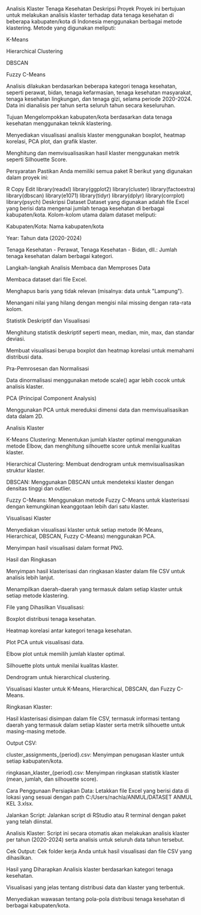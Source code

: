 Analisis Klaster Tenaga Kesehatan 
Deskripsi Proyek
Proyek ini bertujuan untuk melakukan analisis klaster terhadap data tenaga kesehatan di beberapa kabupaten/kota di Indonesia menggunakan berbagai metode klastering. Metode yang digunakan meliputi:

K-Means

Hierarchical Clustering

DBSCAN

Fuzzy C-Means

Analisis dilakukan berdasarkan beberapa kategori tenaga kesehatan, seperti perawat, bidan, tenaga kefarmasian, tenaga kesehatan masyarakat, tenaga kesehatan lingkungan, dan tenaga gizi, selama periode 2020-2024. Data ini dianalisis per tahun serta seluruh tahun secara keseluruhan.

Tujuan
Mengelompokkan kabupaten/kota berdasarkan data tenaga kesehatan menggunakan teknik klastering.

Menyediakan visualisasi analisis klaster menggunakan boxplot, heatmap korelasi, PCA plot, dan grafik klaster.

Menghitung dan memvisualisasikan hasil klaster menggunakan metrik seperti Silhouette Score.

Persyaratan
Pastikan Anda memiliki semua paket R berikut yang digunakan dalam proyek ini:

R
Copy
Edit
library(readxl)
library(ggplot2)
library(cluster)
library(factoextra)
library(dbscan)
library(e1071)
library(tidyr)
library(dplyr)
library(corrplot)
library(psych)
Deskripsi Dataset
Dataset yang digunakan adalah file Excel yang berisi data mengenai jumlah tenaga kesehatan di berbagai kabupaten/kota. Kolom-kolom utama dalam dataset meliputi:

Kabupaten/Kota: Nama kabupaten/kota

Year: Tahun data (2020-2024)

Tenaga Kesehatan - Perawat, Tenaga Kesehatan - Bidan, dll.: Jumlah tenaga kesehatan dalam berbagai kategori.

Langkah-langkah Analisis
Membaca dan Memproses Data

Membaca dataset dari file Excel.

Menghapus baris yang tidak relevan (misalnya: data untuk "Lampung").

Menangani nilai yang hilang dengan mengisi nilai missing dengan rata-rata kolom.

Statistik Deskriptif dan Visualisasi

Menghitung statistik deskriptif seperti mean, median, min, max, dan standar deviasi.

Membuat visualisasi berupa boxplot dan heatmap korelasi untuk memahami distribusi data.

Pra-Pemrosesan dan Normalisasi

Data dinormalisasi menggunakan metode scale() agar lebih cocok untuk analisis klaster.

PCA (Principal Component Analysis)

Menggunakan PCA untuk mereduksi dimensi data dan memvisualisasikan data dalam 2D.

Analisis Klaster

K-Means Clustering: Menentukan jumlah klaster optimal menggunakan metode Elbow, dan menghitung silhouette score untuk menilai kualitas klaster.

Hierarchical Clustering: Membuat dendrogram untuk memvisualisasikan struktur klaster.

DBSCAN: Menggunakan DBSCAN untuk mendeteksi klaster dengan densitas tinggi dan outlier.

Fuzzy C-Means: Menggunakan metode Fuzzy C-Means untuk klasterisasi dengan kemungkinan keanggotaan lebih dari satu klaster.

Visualisasi Klaster

Menyediakan visualisasi klaster untuk setiap metode (K-Means, Hierarchical, DBSCAN, Fuzzy C-Means) menggunakan PCA.

Menyimpan hasil visualisasi dalam format PNG.

Hasil dan Ringkasan

Menyimpan hasil klasterisasi dan ringkasan klaster dalam file CSV untuk analisis lebih lanjut.

Menampilkan daerah-daerah yang termasuk dalam setiap klaster untuk setiap metode klastering.

File yang Dihasilkan
Visualisasi:

Boxplot distribusi tenaga kesehatan.

Heatmap korelasi antar kategori tenaga kesehatan.

Plot PCA untuk visualisasi data.

Elbow plot untuk memilih jumlah klaster optimal.

Silhouette plots untuk menilai kualitas klaster.

Dendrogram untuk hierarchical clustering.

Visualisasi klaster untuk K-Means, Hierarchical, DBSCAN, dan Fuzzy C-Means.

Ringkasan Klaster:

Hasil klasterisasi disimpan dalam file CSV, termasuk informasi tentang daerah yang termasuk dalam setiap klaster serta metrik silhouette untuk masing-masing metode.

Output CSV:

cluster_assignments_{period}.csv: Menyimpan penugasan klaster untuk setiap kabupaten/kota.

ringkasan_klaster_{period}.csv: Menyimpan ringkasan statistik klaster (mean, jumlah, dan silhouette score).

Cara Penggunaan
Persiapkan Data: Letakkan file Excel yang berisi data di lokasi yang sesuai dengan path C:/Users/nachla/ANMUL/DATASET ANMUL KEL 3.xlsx.

Jalankan Script: Jalankan script di RStudio atau R terminal dengan paket yang telah diinstal.

Analisis Klaster: Script ini secara otomatis akan melakukan analisis klaster per tahun (2020-2024) serta analisis untuk seluruh data tahun tersebut.

Cek Output: Cek folder kerja Anda untuk hasil visualisasi dan file CSV yang dihasilkan.

Hasil yang Diharapkan
Analisis klaster berdasarkan kategori tenaga kesehatan.

Visualisasi yang jelas tentang distribusi data dan klaster yang terbentuk.

Menyediakan wawasan tentang pola-pola distribusi tenaga kesehatan di berbagai kabupaten/kota.
